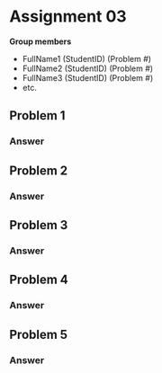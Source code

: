 # Assignment 03

**Group members**
- FullName1 (StudentID) (Problem #)
- FullName2 (StudentID) (Problem #)
- FullName3 (StudentID) (Problem #)
- etc.

## Problem 1

### Answer

## Problem 2

### Answer


## Problem 3

### Answer

## Problem 4

### Answer

## Problem 5

### Answer


